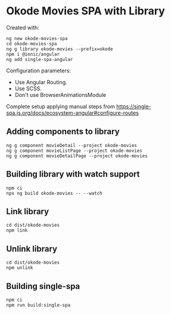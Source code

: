 # Okode Movies SPA with Library

Created with:

```
ng new okode-movies-spa
cd okode-movies-spa
ng g library okode-movies --prefix=okode
npm i @ionic/angular
ng add single-spa-angular
```

Configuration parameters:

* Use Angular Routing.
* Use SCSS.
* Don't use BrowserAnimationsModule

Complete setup applying manual steps from https://single-spa.js.org/docs/ecosystem-angular#configure-routes

## Adding components to library

```
ng g component movieDetail --project okode-movies
ng g component movieListPage --project okode-movies
ng g component movieDetailPage --project okode-movies
```

## Building library with watch support

```
npm ci
npx ng build okode-movies -- --watch
```

## Link library

```
cd dist/okode-movies
npm link
```

## Unlink library

```
cd dist/okode-movies
npm unlink
```

## Building single-spa

```
npm ci
npm run build:single-spa
```
